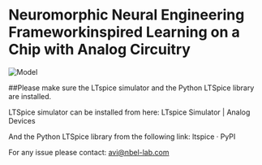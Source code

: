 # Neuromorphic Neural Engineering Frameworkinspired Learning on a Chip with Analog Circuitry

![Model](https://github.com/NBELab/TBioCAS2021/blob/main/Figures/Picture1.png)

##Please make sure the LTspice simulator and the Python LTSpice library are installed.

LTSpice simulator can be installed from here:
LTspice Simulator | Analog Devices

And the Python LTSpice library from the following link:
ltspice · PyPI

For any issue please contact:
avi@nbel-lab.com
